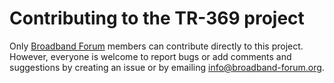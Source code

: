 # Contributing to the TR-369 project

Only [Broadband Forum](https://www.broadband-forum.org) members can contribute directly to this project. However, everyone is welcome to report bugs or add comments and suggestions by creating an issue or by emailing info@broadband-forum.org.
